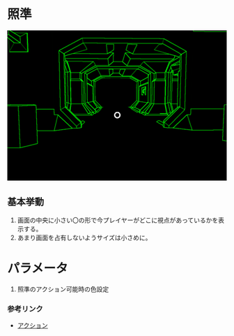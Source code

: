 # 照準

![参考画像：照準](/Specifications/images/Player/CrossHair.png)

## 基本挙動

1. 画面の中央に小さい〇の形で今プレイヤーがどこに視点があっているかを表示する。
2. あまり画面を占有しないようサイズは小さめに。

# パラメータ
1. 照準のアクション可能時の色設定

### 参考リンク
- [アクション](/Specifications/Player/Action.md)
